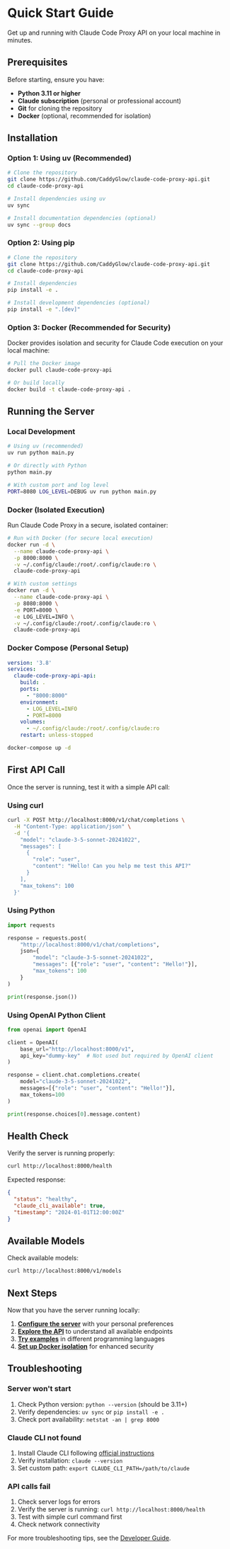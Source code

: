 # Quick Start Guide

Get up and running with Claude Code Proxy API on your local machine in minutes.

## Prerequisites

Before starting, ensure you have:

- **Python 3.11 or higher**
- **Claude subscription** (personal or professional account)
- **Git** for cloning the repository
- **Docker** (optional, recommended for isolation)

## Installation

### Option 1: Using uv (Recommended)

```bash
# Clone the repository
git clone https://github.com/CaddyGlow/claude-code-proxy-api.git
cd claude-code-proxy-api

# Install dependencies using uv
uv sync

# Install documentation dependencies (optional)
uv sync --group docs
```

### Option 2: Using pip

```bash
# Clone the repository
git clone https://github.com/CaddyGlow/claude-code-proxy-api.git
cd claude-code-proxy-api

# Install dependencies
pip install -e .

# Install development dependencies (optional)
pip install -e ".[dev]"
```

### Option 3: Docker (Recommended for Security)

Docker provides isolation and security for Claude Code execution on your local machine:

```bash
# Pull the Docker image
docker pull claude-code-proxy-api

# Or build locally
docker build -t claude-code-proxy-api .
```

## Running the Server

### Local Development

```bash
# Using uv (recommended)
uv run python main.py

# Or directly with Python
python main.py

# With custom port and log level
PORT=8080 LOG_LEVEL=DEBUG uv run python main.py
```

### Docker (Isolated Execution)

Run Claude Code Proxy in a secure, isolated container:

```bash
# Run with Docker (for secure local execution)
docker run -d \
  --name claude-code-proxy-api \
  -p 8000:8000 \
  -v ~/.config/claude:/root/.config/claude:ro \
  claude-code-proxy-api

# With custom settings
docker run -d \
  --name claude-code-proxy-api \
  -p 8080:8000 \
  -e PORT=8000 \
  -e LOG_LEVEL=INFO \
  -v ~/.config/claude:/root/.config/claude:ro \
  claude-code-proxy-api
```

### Docker Compose (Personal Setup)

```yaml
version: '3.8'
services:
  claude-code-proxy-api-api:
    build: .
    ports:
      - "8000:8000"
    environment:
      - LOG_LEVEL=INFO
      - PORT=8000
    volumes:
      - ~/.config/claude:/root/.config/claude:ro
    restart: unless-stopped
```

```bash
docker-compose up -d
```

## First API Call

Once the server is running, test it with a simple API call:

### Using curl

```bash
curl -X POST http://localhost:8000/v1/chat/completions \
  -H "Content-Type: application/json" \
  -d '{
    "model": "claude-3-5-sonnet-20241022",
    "messages": [
      {
        "role": "user",
        "content": "Hello! Can you help me test this API?"
      }
    ],
    "max_tokens": 100
  }'
```

### Using Python

```python
import requests

response = requests.post(
    "http://localhost:8000/v1/chat/completions",
    json={
        "model": "claude-3-5-sonnet-20241022",
        "messages": [{"role": "user", "content": "Hello!"}],
        "max_tokens": 100
    }
)

print(response.json())
```

### Using OpenAI Python Client

```python
from openai import OpenAI

client = OpenAI(
    base_url="http://localhost:8000/v1",
    api_key="dummy-key"  # Not used but required by OpenAI client
)

response = client.chat.completions.create(
    model="claude-3-5-sonnet-20241022",
    messages=[{"role": "user", "content": "Hello!"}],
    max_tokens=100
)

print(response.choices[0].message.content)
```

## Health Check

Verify the server is running properly:

```bash
curl http://localhost:8000/health
```

Expected response:
```json
{
  "status": "healthy",
  "claude_cli_available": true,
  "timestamp": "2024-01-01T12:00:00Z"
}
```

## Available Models

Check available models:

```bash
curl http://localhost:8000/v1/models
```

## Next Steps

Now that you have the server running locally:

1. **[Configure the server](configuration.md)** with your personal preferences
2. **[Explore the API](../api-reference/overview.md)** to understand all available endpoints
3. **[Try examples](../examples/python-client.md)** in different programming languages
4. **[Set up Docker isolation](../deployment.md)** for enhanced security

## Troubleshooting

### Server won't start

1. Check Python version: `python --version` (should be 3.11+)
2. Verify dependencies: `uv sync` or `pip install -e .`
3. Check port availability: `netstat -an | grep 8000`

### Claude CLI not found

1. Install Claude CLI following [official instructions](https://docs.anthropic.com/en/docs/claude-code)
2. Verify installation: `claude --version`
3. Set custom path: `export CLAUDE_CLI_PATH=/path/to/claude`

### API calls fail

1. Check server logs for errors
2. Verify the server is running: `curl http://localhost:8000/health`
3. Test with simple curl command first
4. Check network connectivity

For more troubleshooting tips, see the [Developer Guide](../developer-guide/development.md#troubleshooting).